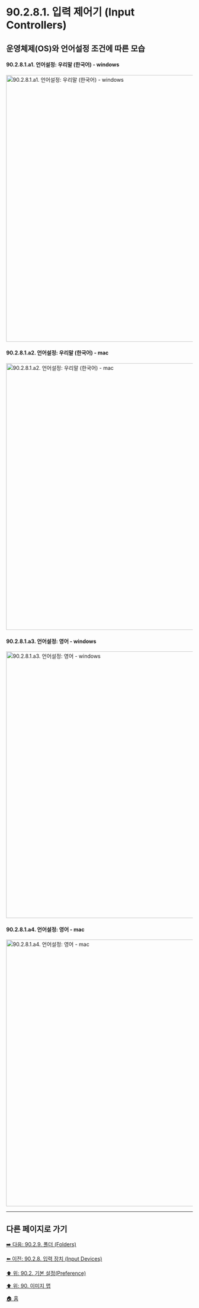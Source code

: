 # 90.2.8.1. 입력 제어기 (Input Controllers)
## 운영체제(OS)와 언어설정 조건에 따른 모습
#### 90.2.8.1.a1. 언어설정: 우리말 (한국어) - windows

<img width="720" alt="90.2.8.1.a1. 언어설정: 우리말 (한국어) - windows" src="https://github.com/wonder13662/gimp/assets/15767104/fdd257be-6bbc-4d67-b0b3-427c29416f2c">

#### 90.2.8.1.a2. 언어설정: 우리말 (한국어) - mac

<img width="720" alt="90.2.8.1.a2. 언어설정: 우리말 (한국어) - mac" src="https://github.com/wonder13662/gimp/assets/15767104/f2e1b11a-addf-42c4-86ef-f334ddf5d9e6">

#### 90.2.8.1.a3. 언어설정: 영어 - windows

<img width="720" alt="90.2.8.1.a3. 언어설정: 영어 - windows" src="https://github.com/wonder13662/gimp/assets/15767104/0104a955-98c8-4984-b3e4-bc92a4fb4831">

#### 90.2.8.1.a4. 언어설정: 영어 - mac

<img width="720" alt="90.2.8.1.a4. 언어설정: 영어 - mac" src="https://github.com/wonder13662/gimp/assets/15767104/1b520516-3bad-477d-a5b3-a48a0f273a50">

***

## 다른 페이지로 가기

[➡️ 다음: 90.2.9. 폴더 (Folders)](./90-02-09-folders.md)

[⬅️ 이전: 90.2.8. 입력 장치 (Input Devices)](./90-02-08-input-device.md)

[⬆️ 위: 90.2. 기본 설정(Preference)](./90-02-00-preference.md)

[⬆️ 위: 90. 이미지 맵](./90-00-image-map.md)

[🏠 홈](./00-home.md)
